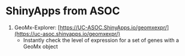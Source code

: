 # ShinyApps from ASOC

  1. GeoMx-Explorer: [https://UC-ASOC.ShinyApps.io/geomxexpr/](https://uc-asoc.shinyapps.io/geomxexpr/)
     * Instantly check the level of expression for a set of genes with a GeoMx object
